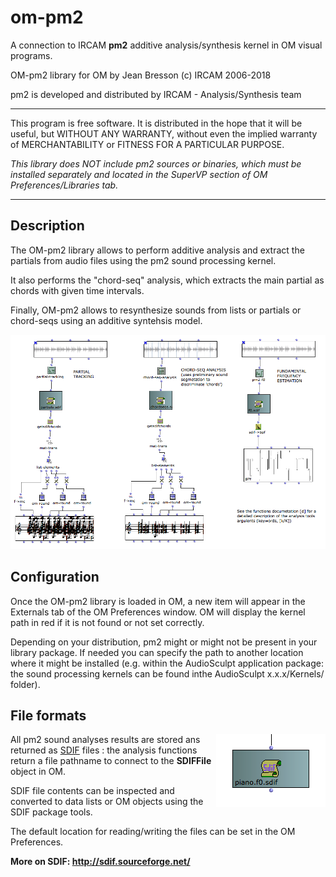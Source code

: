 # om-pm2

A connection to IRCAM **pm2** additive analysis/synthesis kernel in OM visual programs.

OM-pm2 library for OM by Jean Bresson (c) IRCAM 2006-2018

pm2 is developed and distributed by IRCAM - Analysis/Synthesis team

*************
This program is free software. It is distributed in the hope that it will be useful, but WITHOUT ANY WARRANTY, without even the implied warranty of MERCHANTABILITY or FITNESS FOR A PARTICULAR PURPOSE. 

_This library does NOT include pm2 sources or binaries, which must be installed separately and located in the SuperVP section of OM Preferences/Libraries tab._

*************

## Description

The OM-pm2 library allows to perform additive analysis and extract the partials from audio files using the pm2 sound processing kernel.

It also performs the "chord-seq" analysis, which extracts the main partial as chords with given time intervals.

Finally, OM-pm2 allows to resynthesize sounds from lists or partials or chord-seqs using an additive syntehsis model.

<img src="./docs/images/om-pm2.png">


## Configuration

Once the OM-pm2 library is loaded in OM, a new item will appear in the Externals tab of the OM Preferences window. OM will display the kernel path in red if it is not found or not set correctly.

Depending on your distribution, pm2 might or might not be present in your library package. If needed you can specify the path to another location where it might be installed (e.g. within the AudioSculpt application package: the sound processing kernels can be found inthe AudioSculpt x.x.x/Kernels/ folder).

## File formats

<img src="./docs/images/sdiffile.png" align="right">

All pm2 sound analyses results are stored ans returned as [SDIF](http://sdif.sourceforge.net/)  files : the analysis functions return a file pathname to connect to the **SDIFFile** object in OM.

SDIF file contents can be inspected and converted to data lists or OM objects using the SDIF package tools.

The default location for reading/writing the files can be set in the OM Preferences.

**More on SDIF: http://sdif.sourceforge.net/**


